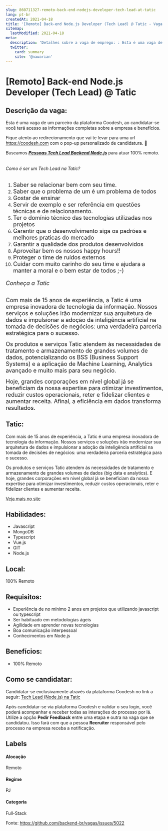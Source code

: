 ```yaml
---
slug: 860711327-remoto-back-end-nodejs-developer-tech-lead-at-tatic
lang: pt-br
createdAt: 2021-04-18
title: '[Remoto] Back-end Node.js Developer (Tech Lead) @ Tatic - Vaga de Emprego'
sitemap:
  lastModified: 2021-04-18
meta:
  description: 'Detalhes sobre a vaga de emprego: : Esta é uma vaga de um parceiro da plataforma Coodesh, ao candidatar-se você terá acesso as informações completas sobre a empresa e benefícios.  Fique atento ao redirecionamento que vai te levar para uma url https://coodesh.com com o pop-up personalizado de candidatura. :wave: <p>Buscamos <strong><em><ins>Pessoas Tech Lead Backend Node.js</ins></em></strong> para atuar 100% remoto.&nbsp;</p> <h6></h6> <h6>Como é ser um Tech Lead na Tatic?</h6> <ol> <li><span style="font-size: 18px;">Saber se relacionar bem com seu time.</span></li> <li><span style="font-size: 18px;">Saber que o problema de um é um problema de todos</span></li> <li><span style="font-size: 18px;">Gostar de ensinar</span></li> <li><span style="font-size: 18px;">Servir de exemplo e ser referência em questões técnicas e de relacionamento.</span></li> <li><span style="font-size: 18px;">Ter o domínio técnico das tecnologias utilizadas nos projetos</span></li> <li><span style="font-size: 18px;">Garantir que o desenvolvimento siga os padrões e melhores praticas do mercado</span></li> <li><span style="font-size: 18px;">Garantir a qualidade dos produtos desenvolvidos</span></li> <li><span style="font-size: 18px;">Aproveitar bem os nossos happy hours!!</span></li> <li><span style="font-size: 18px;">Proteger o time de ruídos externos</span></li> <li><span style="font-size: 18px;">Cuidar com muito carinho do seu time e ajudara a manter a moral e o bem estar de todos ;-)</span></li> </ol> <p></p> <h6><span style="font-size: 18px;">Conheça a Tatic</span></h6> <p><span style="font-size: 18px;">Com mais de 15 anos de experiência, a Tatic é uma empresa inovadora de tecnologia da informação. Nossos serviços e soluções irão modernizar sua arquitetura de dados e impulsionar a adoção da inteligência artificial na tomada de decisões de negócios: uma verdadeira parceria estratégica para o sucesso.</span></p> <p><span style="font-size: 18px;">Os produtos e serviços Tatic atendem às necessidades de tratamento e armazenamento de grandes volumes de dados, potencializando os BSS (Business Support Systems) e a aplicação de Machine Learning, Analytics avançado e muito mais para seu negócio.</span></p> <p><span style="font-size: 18px;">Hoje, grandes corporações em nível global já se beneficiam da nossa expertise para otimizar investimentos, reduzir custos operacionais, reter e fidelizar clientes e aumentar receita. Afinal, a eficiência em dados transforma resultados.</span></p> <p></p>'
  twitter:
    card: summary
    site: '@nawarian'
---
```


# [Remoto] Back-end Node.js Developer (Tech Lead) @ Tatic

## Descrição da vaga: 
Esta é uma vaga de um parceiro da plataforma Coodesh, ao candidatar-se você terá acesso as informações completas sobre a empresa e benefícios.


Fique atento ao redirecionamento que vai te levar para uma url https://coodesh.com com o pop-up personalizado de candidatura. :wave:
<p>Buscamos <strong><em><ins>Pessoas Tech Lead Backend Node.js</ins></em></strong> para atuar 100% remoto.&nbsp;</p>
<h6></h6>
<h6>Como é ser um Tech Lead na Tatic?</h6>
<ol>
<li><span style="font-size: 18px;">Saber se relacionar bem com seu time.</span></li>
<li><span style="font-size: 18px;">Saber que o problema de um é um problema de todos</span></li>
<li><span style="font-size: 18px;">Gostar de ensinar</span></li>
<li><span style="font-size: 18px;">Servir de exemplo e ser referência em questões técnicas e de relacionamento.</span></li>
<li><span style="font-size: 18px;">Ter o domínio técnico das tecnologias utilizadas nos projetos</span></li>
<li><span style="font-size: 18px;">Garantir que o desenvolvimento siga os padrões e melhores praticas do mercado</span></li>
<li><span style="font-size: 18px;">Garantir a qualidade dos produtos desenvolvidos</span></li>
<li><span style="font-size: 18px;">Aproveitar bem os nossos happy hours!!</span></li>
<li><span style="font-size: 18px;">Proteger o time de ruídos externos</span></li>
<li><span style="font-size: 18px;">Cuidar com muito carinho do seu time e ajudara a manter a moral e o bem estar de todos ;-)</span></li>
</ol>
<p></p>
<h6><span style="font-size: 18px;">Conheça a Tatic</span></h6>
<p><span style="font-size: 18px;">Com mais de 15 anos de experiência, a Tatic é uma empresa inovadora de tecnologia da informação. Nossos serviços e soluções irão modernizar sua arquitetura de dados e impulsionar a adoção da inteligência artificial na tomada de decisões de negócios: uma verdadeira parceria estratégica para o sucesso.</span></p>
<p><span style="font-size: 18px;">Os produtos e serviços Tatic atendem às necessidades de tratamento e armazenamento de grandes volumes de dados, potencializando os BSS (Business Support Systems) e a aplicação de Machine Learning, Analytics avançado e muito mais para seu negócio.</span></p>
<p><span style="font-size: 18px;">Hoje, grandes corporações em nível global já se beneficiam da nossa expertise para otimizar investimentos, reduzir custos operacionais, reter e fidelizar clientes e aumentar receita. Afinal, a eficiência em dados transforma resultados.</span></p>
<p></p>

## Tatic: 
 <p>Com mais de 15 anos de experiência, a Tatic é uma empresa inovadora de tecnologia da informação. Nossos serviços e soluções irão modernizar sua arquitetura de dados e impulsionar a adoção da inteligência artificial na tomada de decisões de negócios: uma verdadeira parceria estratégica para o sucesso.</p>

<p>Os produtos e serviços Tatic atendem às necessidades de tratamento e armazenamento de grandes volumes de dados (big data e analytics). E hoje, grandes corporações em nível global já se beneficiam da nossa expertise para otimizar investimentos, reduzir custos operacionais, reter e fidelizar clientes e aumentar receita.</p><a href='https://coodesh.com/empresas/tatic'>Veja mais no site</a>

 ## Habilidades: 
 - Javascript 
- MongoDB 
- Typescript 
- Vue.js 
- GIT 
- Node.js
## Local: 
 100% Remoto
## Requisitos: 
 - Experiência de no mínimo 2 anos em projetos que utilizando javascript ou typescript 
- Ser habituado em metodologias ágeis 
- Agilidade em aprender novas tecnologias 
- Boa comunicação interpessoal 
- Conhecimentos em Node.js

## Benefícios: 
 - 100% Remoto
## Como se candidatar:
Candidatar-se exclusivamente através da plataforma Coodesh no link a seguir: [Tech Lead (Node.js) na Tatic](https://coodesh.com/vagas/techlead-212057?origin=github&modal=open)


Após candidatar-se via plataforma Coodesh e validar o seu login, você poderá acompanhar e receber todas as interações do processo por lá. Utilize a opção <b>Pedir Feedback</b> entre uma etapa e outra na vaga que se candidatou. Isso fará com que a pessoa <b>Recruiter</b> responsável pelo processo na empresa receba a notificação.
## Labels
#### Alocação
Remoto
#### Regime
PJ
#### Categoria
Full-Stack

Fonte: https://github.com/backend-br/vagas/issues/5022